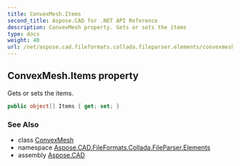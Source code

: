```yaml
---
title: ConvexMesh.Items
second_title: Aspose.CAD for .NET API Reference
description: ConvexMesh property. Gets or sets the items
type: docs
weight: 40
url: /net/aspose.cad.fileformats.collada.fileparser.elements/convexmesh/items/
---
```

## ConvexMesh.Items property

Gets or sets the items.

```csharp
public object[] Items { get; set; }
```

### See Also

* class [ConvexMesh](../)
* namespace [Aspose.CAD.FileFormats.Collada.FileParser.Elements](../../convexmesh/)
* assembly [Aspose.CAD](../../../)


